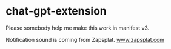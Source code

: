 # chat-gpt-extension

Please somebody help me make this work in manifest v3.

Notification sound is coming from Zapsplat.
www.zapsplat.com
